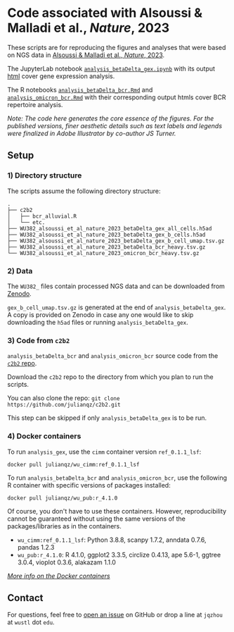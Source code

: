 # Code associated with Alsoussi & Malladi et al., *Nature*, 2023

These scripts are for reproducing the figures and analyses that were based on NGS data in [Alsoussi & Malladi et al., *Nature*, 2023](https://doi.org/10.1038/s41586-023-06025-4).

The JupyterLab notebook [`analysis_betaDelta_gex.ipynb`](./analysis_betaDelta_gex.ipynb) with its output [html](./analysis_betaDelta_gex.html) cover gene expression analysis.

The R notebooks [`analysis_betaDelta_bcr.Rmd`](./analysis_betaDelta_bcr.Rmd) and [`analysis_omicron_bcr.Rmd`](./analysis_omicron_bcr.Rmd) with their corresponding output htmls cover BCR repertoire analysis.

*Note: The code here generates the core essence of the figures. For the published versions, finer aesthetic details such as text labels and legends were finalized in Adobe Illustrator by co-author JS Turner.*

## Setup

### 1) Directory structure

The scripts assume the following directory structure:

```
.
├── c2b2
│   ├── bcr_alluvial.R
│   └── etc.
├── WU382_alsoussi_et_al_nature_2023_betaDelta_gex_all_cells.h5ad
├── WU382_alsoussi_et_al_nature_2023_betaDelta_gex_b_cells.h5ad
├── WU382_alsoussi_et_al_nature_2023_betaDelta_gex_b_cell_umap.tsv.gz
├── WU382_alsoussi_et_al_nature_2023_betaDelta_bcr_heavy.tsv.gz
└── WU382_alsoussi_et_al_nature_2023_omicron_bcr_heavy.tsv.gz
```

### 2) Data

The `WU382_` files contain processed NGS data and can be downloaded from [Zenodo](https://doi.org/10.5281/zenodo.7719030).

`gex_b_cell_umap.tsv.gz` is generated at the end of `analysis_betaDelta_gex`. A copy is provided on Zenodo in case any one would like to skip downloading the `h5ad` files or running `analysis_betaDelta_gex`.


### 3) Code from `c2b2`

`analysis_betaDelta_bcr` and `analysis_omicron_bcr` source code from the [`c2b2` repo](https://github.com/julianqz/c2b2).

Download the `c2b2` repo to the directory from which you plan to run the scripts. 

You can also clone the repo: `git clone https://github.com/julianqz/c2b2.git`

This step can be skipped if only `analysis_betaDelta_gex` is to be run.


### 4) Docker containers

To run `analysis_gex`, use the `cimm` container version `ref_0.1.1_lsf`:

`docker pull julianqz/wu_cimm:ref_0.1.1_lsf`

To run `analysis_betaDelta_bcr` and `analysis_omicron_bcr`, use the following R container with specific versions of packages installed:

`docker pull julianqz/wu_pub:r_4.1.0`

Of course, you don't have to use these containers. However, reproducibility cannot be guaranteed without using the same versions of the packages/libraries as in the containers.

* `wu_cimm:ref_0.1.1_lsf`: Python 3.8.8, scanpy 1.7.2, anndata 0.7.6, pandas 1.2.3
* `wu_pub:r_4.1.0`: R 4.1.0, ggplot2 3.3.5, circlize 0.4.13, ape 5.6-1, ggtree 3.0.4, vioplot 0.3.6, alakazam 1.1.0

[*More info on the Docker containers*](https://github.com/julianqz/wustl_docker/blob/main/README.md)

## Contact

For questions, feel free to [open an issue](https://github.com/julianqz/wustl_published/issues) on GitHub or drop a line at `jqzhou` at `wustl` dot `edu`.
